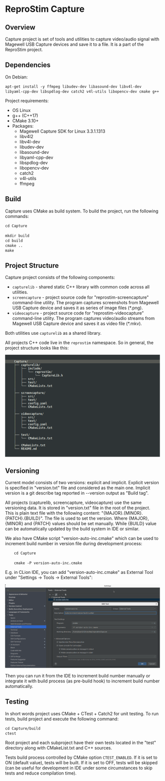 # ReproStim Capture

## Overview

Capture project is set of tools and utilities to capture video/audio signal with Magewell
USB Capture devices and save it to a file. It is a part of the ReproStim project.

## Dependencies

On Debian:

    apt-get install -y ffmpeg libudev-dev libasound-dev libv4l-dev libyaml-cpp-dev libspdlog-dev catch2 v4l-utils libopencv-dev cmake g++

Project requirements:
   - OS Linux
   - g++ (C++17)
   - CMake 3.10+
   - Packages:
     - Magewell Capture SDK for Linux 3.3.1.1313
     - libv4l2
     - libv4l-dev
     - libudev-dev
     - libasound-dev
     - libyaml-cpp-dev
     - libspdlog-dev
     - libopencv-dev
     - catch2
     - v4l-utils
     - ffmpeg
 


## Build

Capture uses CMake as build system. To build the project, run the following commands:

    cd Capture

    mkdir build
    cd build
    cmake ..
    make


## Project Structure

Capture project consists of the following components:
   - `capturelib` - shared static C++ library with common code across all utilities.
   - `screencapture` - project source code for "reprostim-screencapture" command-line 
utility. The program captures screenshots from Magewell USB Capture device and saves 
it as series of image files (*.png).
   - `videocapture` - project source code for "reprostim-videocapture" command-line
utility. The program captures video/audio streams from Magewell USB Capture device 
and saves it as video file (*.mkv).
    

Both utilities use `capturelib` as a shared library. 

All projects C++ code live in the `reprostim` namespace. So in general, the project 
structure looks like this:

![Project Structure](docs/images/project_structure.png)

## Versioning

Current model consists of two versions: explicit and implicit. Explicit version 
is specified in "version.txt" file and considered as the main one. Implicit version 
is a git describe tag reported in --version output as "Build tag".

All projects (capturelib, screencapture, videocapture) use the same versioning data.
It is stored in "version.txt" file in the root of the project. This is plain text file
with the following content: "{MAJOR}.{MINOR}.{PATCH}.{BUILD}". The file is used to 
set the version. Where {MAJOR}, {MINOR} and {PATCH} values should be set manually. While
{BUILD} value can be automatically updated by the build system in IDE or similar.

We also have CMake script "version-auto-inc.cmake" which can be used to increment 
build number in version file during development process:
    
        cd Capture

        cmake -P version-auto-inc.cmake


E.g. in CLion IDE, you can add "version-auto-inc.cmake" as External Tool under
"Settings -> Tools -> External Tools":

![External Tools in CLion](docs/images/clion_version_auto_inc.png)

Then you can run it from the IDE to increment build number manually or integrate it
with build process (as pre-build hook) to increment build number automatically.

## Testing

In short words project uses CMake + CTest + Catch2 for unit testing. To run tests, 
build project and execute the following command:

    cd Capture/build
    ctest

Root project and each subproject have their own tests located in the "test" directory 
along with CMakeList.txt and C++ sources. 

Tests build process controlled by CMake option `CTEST_ENABLED`. If it is set to ON 
(default value), tests will be built. If it is set to OFF, tests will be skipped (can 
be useful for development in IDE under some circumstances to skip tests and reduce 
compilation time).
